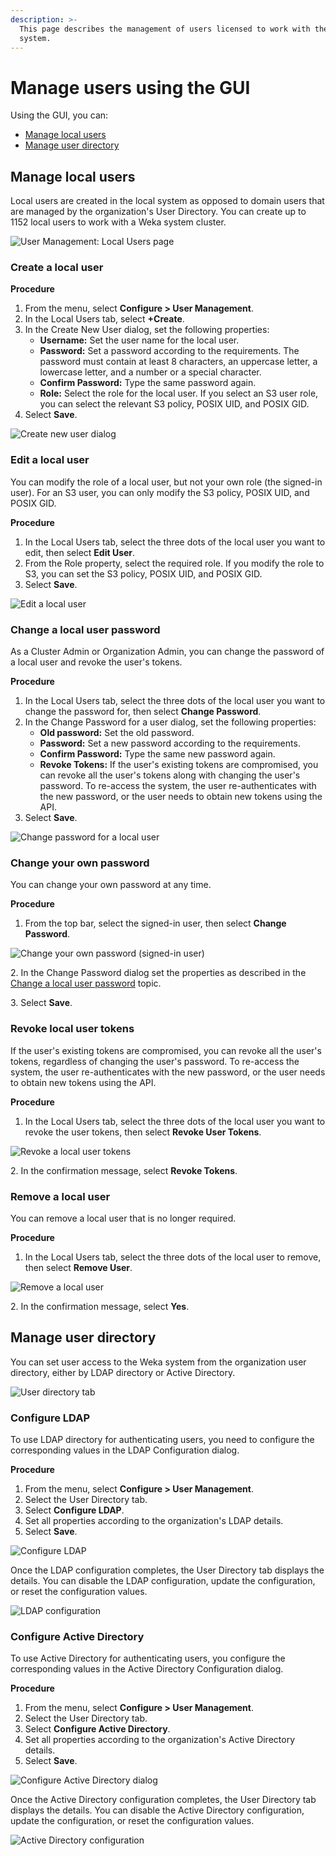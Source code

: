 ```yaml
---
description: >-
  This page describes the management of users licensed to work with the Weka
  system.
---
```


# Manage users using the GUI

Using the GUI, you can:

* [Manage local users](user-management.md#manage-local-users)
* [Manage user directory](user-management.md#manage-user-directory)

## Manage local users

Local users are created in the local system as opposed to domain users that are managed by the organization's User Directory. You can create up to 1152 local users to work with a Weka system cluster.

![User Management: Local Users page](../../.gitbook/assets/wmng\_local\_users.png)

### Create a local user

**Procedure**

1. From the menu, select **Configure > User Management**.
2. In the Local Users tab, select **+Create**.
3. In the Create New User dialog, set the following properties:
   * **Username:** Set the user name for the local user.
   * **Password:** Set a password according to the requirements. The password must contain at least 8 characters, an uppercase letter, a lowercase letter, and a number or a special character.
   * **Confirm Password:** Type the same password again.
   * **Role:** Select the role for the local user. If you select an S3 user role, you can select the relevant S3 policy, POSIX UID, and POSIX GID.
4. Select **Save**.

![Create new user dialog](../../.gitbook/assets/wmng\_local\_users\_add.png)

### Edit a local user

You can modify the role of a local user, but not your own role (the signed-in user). For an S3 user, you can only modify the S3 policy, POSIX UID, and POSIX GID.

**Procedure**

1. In the Local Users tab, select the three dots of the local user you want to edit, then select **Edit User**.
2. From the Role property, select the required role. If you modify the role to S3, you can set the S3 policy, POSIX UID, and POSIX GID.
3. Select **Save**.

![Edit a local user](../../.gitbook/assets/wmng\_local\_users\_edit.png)

### Change a local user password

As a Cluster Admin or Organization Admin, you can change the password of a local user and revoke the user's tokens.

**Procedure**

1. In the Local Users tab, select the three dots of the local user you want to change the password for, then select **Change Password**.
2. In the Change Password for a user dialog, set the following properties:
   * **Old password:** Set the old password.
   * **Password:** Set a new password according to the requirements.
   * **Confirm Password:** Type the same new password again.
   * **Revoke Tokens:** If the user's existing tokens are compromised, you can revoke all the user's tokens along with changing the user's password. To re-access the system, the user re-authenticates with the new password, or the user needs to obtain new tokens using the API.
3. Select **Save**.

![Change password for a local user](../../.gitbook/assets/wmng\_local\_users\_change\_psw.png)

### Change your own password

You can change your own password at any time.

**Procedure**

1. From the top bar, select the signed-in user, then select **Change Password**.

![Change your own password (signed-in user)](../../.gitbook/assets/wmng\_change\_your\_password.png)

2\. In the Change Password dialog set the properties as described in the [Change a local user password](user-management.md#change-a-local-user-password) topic.

3\. Select **Save**.

### Revoke local user tokens

If the user's existing tokens are compromised, you can revoke all the user's tokens, regardless of changing the user's password. To re-access the system, the user re-authenticates with the new password, or the user needs to obtain new tokens using the API.

**Procedure**

1. In the Local Users tab, select the three dots of the local user you want to revoke the user tokens, then select **Revoke User Tokens**.

![Revoke a local user tokens](../../.gitbook/assets/wmng\_revoke\_user\_tokens\_menu.png)

2\. In the confirmation message, select **Revoke Tokens**.

### Remove a local user

You can remove a local user that is no longer required.

**Procedure**

1. In the Local Users tab, select the three dots of the local user to remove, then select **Remove User**.

![Remove a local user](../../.gitbook/assets/wmng\_remove\_user\_menu.png)

2\. In the confirmation message, select **Yes**.

## Manage user directory

You can set user access to the Weka system from the organization user directory, either by LDAP directory or Active Directory.

![User directory tab](../../.gitbook/assets/user\_directory\_tab\_no\_conf.png)

### Configure LDAP

To use LDAP directory for authenticating users, you need to configure the corresponding values in the LDAP Configuration dialog.

**Procedure**

1. From the menu, select **Configure > User Management**.
2. Select the User Directory tab.
3. Select **Configure LDAP**.
4. Set all properties according to the organization's LDAP details.
5. Select **Save**.

![Configure LDAP](../../.gitbook/assets/wmng\_configure\_ldap.png)

Once the LDAP configuration completes, the User Directory tab displays the details. You can disable the LDAP configuration, update the configuration, or reset the configuration values.

![LDAP configuration](<../../.gitbook/assets/wmng\_ldap\_configuration\_result (1).png>)

### Configure Active Directory

To use Active Directory for authenticating users, you configure the corresponding values in the Active Directory Configuration dialog.

**Procedure**

1. From the menu, select **Configure > User Management**.
2. Select the User Directory tab.
3. Select **Configure Active Directory**.
4. Set all properties according to the organization's Active Directory details.
5. Select **Save**.

![Configure Active Directory dialog](../../.gitbook/assets/wmng\_configure\_active\_directory.png)

Once the Active Directory configuration completes, the User Directory tab displays the details. You can disable the Active Directory configuration, update the configuration, or reset the configuration values.

![Active Directory configuration](../../.gitbook/assets/wmng\_active\_directory\_dialog.png)
